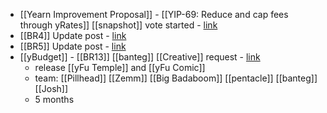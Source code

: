 - [[Yearn Improvement Proposal]] - [[YIP-69: Reduce and cap fees through yRates]] [[snapshot]] vote started - [link](https://snapshot.org/#/ybaby.eth/proposal/0xe4c2c990eaf4bb4a7a8031c461f5db820bae08fd7b81441d56e8cc0378c44afe)
- [[BR4]] Update post - [link](https://github.com/yearn/budget/issues/69#issuecomment-1158911860)
- [[BR5]] Update post - [link](https://github.com/yearn/budget/issues/70#issuecomment-1158930707)
- [[yBudget]] - [[BR13]] [[banteg]] [[Creative]] request - [link](https://github.com/yearn/budget/issues/78)
    - release [[yFu Temple]] and [[yFu Comic]]
    - team: [[Pillhead]] [[Zemm]] [[Big Badaboom]] [[pentacle]] [[banteg]] [[Josh]]
    - 5 months

